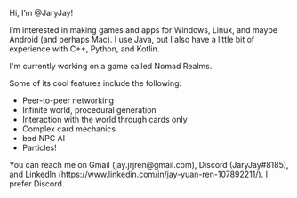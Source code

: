 <p>
Hi, I’m @JaryJay!
</p>
<p>
I’m interested in making games and apps for Windows, Linux, and maybe Android (and perhaps Mac).
I use Java, but I also have a little bit of experience with C++, Python, and Kotlin.
</p>
<p>
I'm currently working on a game called Nomad Realms.
</p>
<p>
Some of its cool features include the following:
  
- Peer-to-peer networking
- Infinite world, procedural generation
- Interaction with the world through cards only
- Complex card mechanics
- ~~bad~~ NPC AI
- Particles!

</p>
<p>
You can reach me on Gmail (jay.jrjren@gmail.com), Discord (JaryJay#8185), and LinkedIn (https://www.linkedin.com/in/jay-yuan-ren-107892211/). I prefer Discord.
</p>

<!---
JaryJay/JaryJay is a ✨ special ✨ repository because its `README.md` (this file) appears on your GitHub profile.
You can click the Preview link to take a look at your changes.
--->
